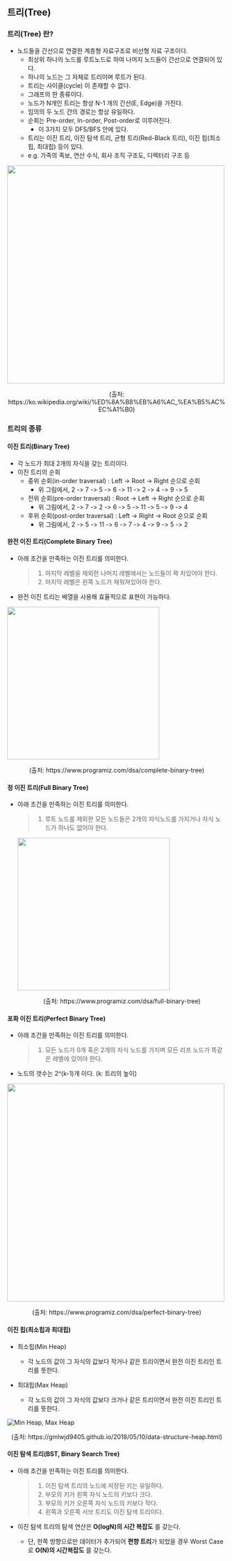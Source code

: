 ## 트리(Tree)

### 트리(Tree) 란?

- 노드들을 간선으로 연결한 계층형 자료구조로 비선형 자료 구조이다.
  - 최상위 하나의 노드를 루트노드로 하여 나머지 노드들이 간선으로 연결되어 있다.
  - 하나의 노드는 그 자체로 트리이며 루트가 된다.
  - 트리는 사이클(cycle) 이 존재할 수 없다.
  - 그래프의 한 종류이다.
  - 노드가 N개인 트리는 항상 N-1 개의 간선(E, Edge)을 가진다.
  - 임의의 두 노드 간의 경로는 항상 유일하다.
  - 순회는 Pre-order, In-order, Post-order로 이루어진다.
    - 이 3가지 모두 DFS/BFS 안에 있다.
  - 트리는 이진 트리, 이진 탐색 트리, 균형 트리(Red-Black 트리), 이진 힙(최소힙, 최대힙) 등이 있다.
  - e.g. 가족의 족보, 연산 수식, 회사 조직 구조도, 디렉터리 구조 등

<img src="https://upload.wikimedia.org/wikipedia/commons/thumb/f/f7/Binary_tree.svg/1920px-Binary_tree.svg.png" width="500">

<p style="text-align: center;">(출처: https://ko.wikipedia.org/wiki/%ED%8A%B8%EB%A6%AC_%EA%B5%AC%EC%A1%B0)</p>

### 트리의 종류

#### 이진 트리(Binary Tree)

- 각 노드가 최대 2개의 자식을 갖는 트리이다.
- 이진 트리의 순회
  - 중위 순회(in-order traversal) : Left -> Root -> Right 순으로 순회
    - 위 그림에서, 2 -> 7 -> 5 -> 6 -> 11 -> 2 -> 4 -> 9 -> 5
  - 전위 순회(pre-order traversal) : Root -> Left -> Right 순으로 순회
    - 위 그림에서, 2 -> 7 -> 2 -> 6 -> 5 -> 11 -> 5 -> 9 -> 4
  - 후위 순회(post-order traversal) : Left -> Right -> Root 순으로 순회
    - 위 그림에서, 2 -> 5 -> 11 -> 6 -> 7 -> 4 -> 9 -> 5 -> 2

#### 완전 이진 트리(Complete Binary Tree)

- 아래 조건을 만족하는 이진 트리를 의미한다.

  > 1. 마지막 레벨을 제외한 나머지 레벨에서는 노드들이 꽉 차있어야 한다.
  > 2. 마지막 레벨은 왼쪽 노드가 채워져있어야 한다.

- 완전 이진 트리는 배열을 사용해 효율적으로 표현이 가능하다.

<img src="https://cdn.programiz.com/sites/tutorial2program/files/complete-binary-tree_0.png" width="350">

<p style="text-align: center;">(출처: https://www.programiz.com/dsa/complete-binary-tree)</p>

#### 정 이진 트리(Full Binary Tree)

- 아래 조건을 만족하는 이진 트리를 의미한다.

  > 1. 루트 노드를 제외한 모든 노드들은 2개의 자식노드를 가지거나 자식 노드가 하나도 없어야 한다.

  <img src="https://cdn.programiz.com/sites/tutorial2program/files/full-binary-tree_0.png" width="350">

  <p style="text-align: center;">(출처: https://www.programiz.com/dsa/full-binary-tree)</p>

#### 포화 이진 트리(Perfect Binary Tree)

- 아래 조건을 만족하는 이진 트리를 의미한다.

  > 1. 모든 노드가 0개 혹은 2개의 자식 노드를 가지며 모든 리프 노드가 똑같은 레벨에 있어야 한다.

- 노드의 갯수는 2^(k-1)개 이다. (k: 트리의 높이)

<img src="https://cdn.programiz.com/sites/tutorial2program/files/perfect-binary-tree_0.png" width="500">

<p style="text-align: center;">(출처: https://www.programiz.com/dsa/perfect-binary-tree)</p>

#### 이진 힙(최소힙과 최대힙)

- 최소힙(Min Heap)
  - 각 노드의 값이 그 자식의 값보다 작거나 같은 트리이면서 완전 이진 트리인 트리를 뜻한다.

- 최대힙(Max Heap)
  - 각 노드의 값이 그 자식의 값보다 크거나 같은 트리이면서 완전 이진 트리인 트리를 뜻한다.

![Min Heap, Max Heap](https://gmlwjd9405.github.io/images/data-structure-heap/types-of-heap.png)

<p style="text-align: center;">(출처: https://gmlwjd9405.github.io/2018/05/10/data-structure-heap.html)</p>

#### 이진 탐색 트리(BST, Binary Search Tree)

- 아래 조건을 만족하는 이진 트리를 의미한다.

  > 1. 이진 탐색 트리의 노드에 저장된 키는 유일하다.
  > 2. 부모의 키가 왼쪽 자식 노드의 키보다 크다.
  > 3. 부모의 키가 오른쪽 자식 노드의 키보다 작다.
  > 4. 왼쪽과 오른쪽 서브 트리도 이진 탐색 트리이다.

- 이진 탐색 트리의 탐색 연산은 **O(logN)의 시간 복잡도** 를 갖는다.

  - 단, 한쪽 방향으로만 데이터가 추가되어 **편향 트리**가 되었을 경우 Worst Case 로 **O(N)의 시간복잡도** 를 갖는다.